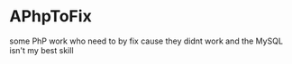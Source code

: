 # APhpToFix
some PhP work who need to by fix cause they didnt work and the MySQL isn't my best skill

